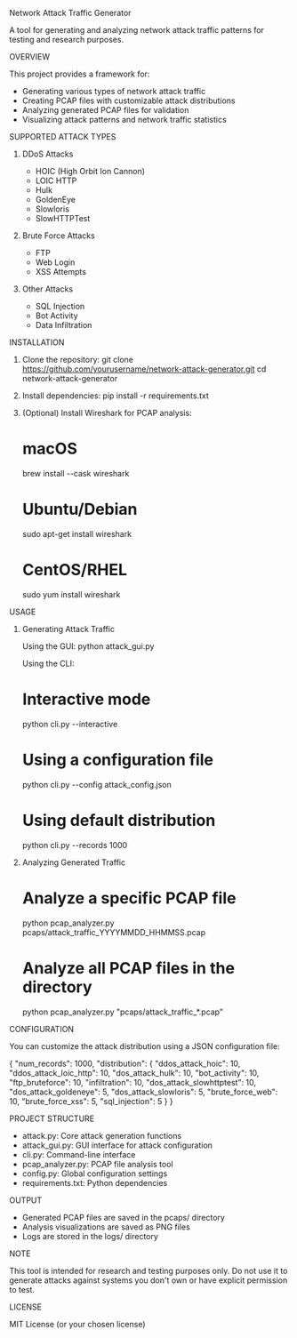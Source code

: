 Network Attack Traffic Generator

A tool for generating and analyzing network attack traffic patterns for testing and research purposes.

OVERVIEW

This project provides a framework for:
- Generating various types of network attack traffic
- Creating PCAP files with customizable attack distributions
- Analyzing generated PCAP files for validation
- Visualizing attack patterns and network traffic statistics

SUPPORTED ATTACK TYPES

1. DDoS Attacks
   - HOIC (High Orbit Ion Cannon)
   - LOIC HTTP
   - Hulk
   - GoldenEye
   - Slowloris
   - SlowHTTPTest

2. Brute Force Attacks
   - FTP
   - Web Login
   - XSS Attempts

3. Other Attacks
   - SQL Injection
   - Bot Activity
   - Data Infiltration

INSTALLATION

1. Clone the repository:
   git clone https://github.com/yourusername/network-attack-generator.git
   cd network-attack-generator

2. Install dependencies:
   pip install -r requirements.txt

3. (Optional) Install Wireshark for PCAP analysis:
   # macOS
   brew install --cask wireshark

   # Ubuntu/Debian
   sudo apt-get install wireshark

   # CentOS/RHEL
   sudo yum install wireshark

USAGE

1. Generating Attack Traffic

   Using the GUI:
   python attack_gui.py

   Using the CLI:
   # Interactive mode
   python cli.py --interactive

   # Using a configuration file
   python cli.py --config attack_config.json

   # Using default distribution
   python cli.py --records 1000

2. Analyzing Generated Traffic

   # Analyze a specific PCAP file
   python pcap_analyzer.py pcaps/attack_traffic_YYYYMMDD_HHMMSS.pcap

   # Analyze all PCAP files in the directory
   python pcap_analyzer.py "pcaps/attack_traffic_*.pcap"

CONFIGURATION

You can customize the attack distribution using a JSON configuration file:

{
    "num_records": 1000,
    "distribution": {
        "ddos_attack_hoic": 10,
        "ddos_attack_loic_http": 10,
        "dos_attack_hulk": 10,
        "bot_activity": 10,
        "ftp_bruteforce": 10,
        "infiltration": 10,
        "dos_attack_slowhttptest": 10,
        "dos_attack_goldeneye": 5,
        "dos_attack_slowloris": 5,
        "brute_force_web": 10,
        "brute_force_xss": 5,
        "sql_injection": 5
    }
}

PROJECT STRUCTURE

- attack.py: Core attack generation functions
- attack_gui.py: GUI interface for attack configuration
- cli.py: Command-line interface
- pcap_analyzer.py: PCAP file analysis tool
- config.py: Global configuration settings
- requirements.txt: Python dependencies

OUTPUT

- Generated PCAP files are saved in the pcaps/ directory
- Analysis visualizations are saved as PNG files
- Logs are stored in the logs/ directory

NOTE

This tool is intended for research and testing purposes only. Do not use it to generate attacks against systems you don't own or have explicit permission to test.

LICENSE

MIT License (or your chosen license) 